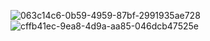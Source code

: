 ![063c14c6-0b59-4959-87bf-2991935ae728](https://github.com/ArroyoMaverick/Controles-DatePicker-y-ColorPicker/assets/169222339/6d18055e-b623-4a62-b878-185eb2204eef)
![cffb41ec-9ea8-4d9a-aa85-046dcb47525e](https://github.com/ArroyoMaverick/Controles-DatePicker-y-ColorPicker/assets/169222339/81a80ca7-0df3-4872-8401-a43edab946b2)
